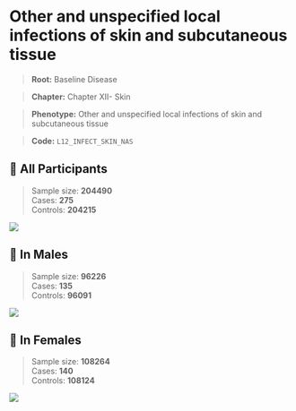 # Other and unspecified local infections of skin and subcutaneous tissue

> **Root:** Baseline Disease  

> **Chapter:** Chapter XII- Skin  

> **Phenotype:** Other and unspecified local infections of skin and subcutaneous tissue  

> **Code:** `L12_INFECT_SKIN_NAS`

## 🧪 All Participants  
> Sample size: **204490**  
> Cases: **275**  
> Controls: **204215**
<img src="/Disease/Figures/ALL/Baseline/L12_INFECT_SKIN_NAS.png"/>
<CsvTable src="/Disease_Data/ALL/Baseline/LG_L12_INFECT_SKIN_NAS.csv" label="🔍 View full results" />

## 👨 In Males  
> Sample size: **96226**  
> Cases: **135**  
> Controls: **96091**
<img src="/Disease/Figures/Male/Baseline/L12_INFECT_SKIN_NAS.png"/>
<CsvTable src="/Disease_Data/Male/Baseline/LG_L12_INFECT_SKIN_NAS.csv" label="🔍 View full results" />

## 👩 In Females  
> Sample size: **108264**  
> Cases: **140**  
> Controls: **108124**
<img src="/Disease/Figures/Female/Baseline/L12_INFECT_SKIN_NAS.png"/>
<CsvTable src="/Disease_Data/Female/Baseline/LG_L12_INFECT_SKIN_NAS.csv" label="🔍 View full results" />
